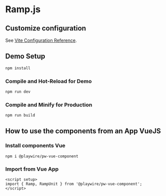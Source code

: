 # Ramp.js

## Customize configuration

See [Vite Configuration Reference](https://vitejs.dev/config/).

## Demo Setup

```sh
npm install
```

### Compile and Hot-Reload for Demo

```sh
npm run dev
```

### Compile and Minify for Production

```sh
npm run build
```

## How to use the components from an App VueJS

### Install components Vue

```
npm i @playwire/pw-vue-component
```

### Import from Vue App

```
<script setup>
import { Ramp, RampUnit } from '@playwire/pw-vue-component';
</script>
```
